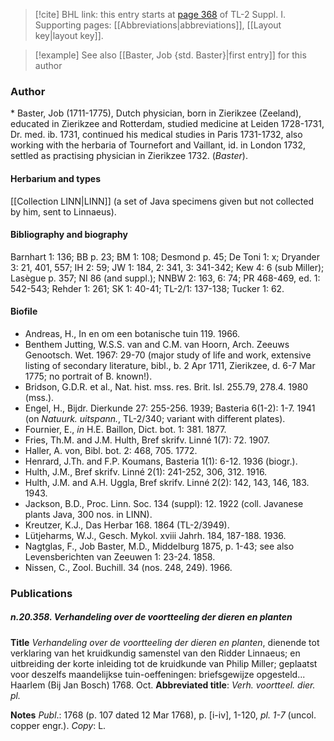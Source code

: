 > [!cite] BHL link: this entry starts at [page 368](https://www.biodiversitylibrary.org/item/103858#page/380/mode/1up) of TL-2 Suppl. I.
> Supporting pages: [[Abbreviations|abbreviations]], [[Layout key|layout key]].

> [!example] See also [[Baster, Job {std. Baster}|first entry]] for this author

### Author

\* Baster, Job (1711-1775), Dutch physician, born in Zierikzee (Zeeland), educated in Zierikzee and Rotterdam, studied medicine at Leiden 1728-1731, Dr. med. ib. 1731, continued his medical studies in Paris 1731-1732, also working with the herbaria of Tournefort and Vaillant, id. in London 1732, settled as practising physician in Zierikzee 1732. (*Baster*).

#### Herbarium and types

[[Collection LINN|LINN]] (a set of Java specimens given but not collected by him, sent to Linnaeus).

#### Bibliography and biography

Barnhart 1: 136; BB p. 23; BM 1: 108; Desmond p. 45; De Toni 1: x; Dryander 3: 21, 401, 557; IH 2: 59; JW 1: 184, 2: 341, 3: 341-342; Kew 4: 6 (sub Miller); Lasègue p. 357; NI 86 (and suppl.); NNBW 2: 163, 6: 74; PR 468-469, ed. 1: 542-543; Rehder 1: 261; SK 1: 40-41; TL-2/1: 137-138; Tucker 1: 62.

#### Biofile

- Andreas, H., In en om een botanische tuin 119. 1966.
- Benthem Jutting, W.S.S. van and C.M. van Hoorn, Arch. Zeeuws Genootsch. Wet. 1967: 29-70 (major study of life and work, extensive listing of secondary literature, bibl., b. 2 Apr 1711, Zierikzee, d. 6-7 Mar 1775; no portrait of B. known!).
- Bridson, G.D.R. et al., Nat. hist. mss. res. Brit. Isl. 255.79, 278.4. 1980 (mss.).
- Engel, H., Bijdr. Dierkunde 27: 255-256. 1939; Basteria 6(1-2): 1-7. 1941 (on *Natuurk. uitspann.*, TL-2/340; variant with different plates).
- Fournier, E., *in* H.E. Baillon, Dict. bot. 1: 381. 1877.
- Fries, Th.M. and J.M. Hulth, Bref skrifv. Linné 1(7): 72. 1907.
- Haller, A. von, Bibl. bot. 2: 468, 705. 1772.
- Henrard, J.Th. and F.P. Koumans, Basteria 1(1): 6-12. 1936 (biogr.).
- Hulth, J.M., Bref skrifv. Linné 2(1): 241-252, 306, 312. 1916.
- Hulth, J.M. and A.H. Uggla, Bref skrifv. Linné 2(2): 142, 143, 146, 183. 1943.
- Jackson, B.D., Proc. Linn. Soc. 134 (suppl): 12. 1922 (coll. Javanese plants Java, 300 nos. in LINN).
- Kreutzer, K.J., Das Herbar 168. 1864 (TL-2/3949).
- Lütjeharms, W.J., Gesch. Mykol. xviii Jahrh. 184, 187-188. 1936.
- Nagtglas, F., Job Baster, M.D., Middelburg 1875, p. 1-43; see also Levensberichten van Zeeuwen 1: 23-24. 1858.
- Nissen, C., Zool. Buchill. 34 (nos. 248, 249). 1966.

### Publications

##### n.20.358. Verhandeling over de voortteeling der dieren en planten

**Title**
*Verhandeling over de voortteeling der dieren en planten*, dienende tot verklaring van het kruidkundig samenstel van den Ridder Linnaeus; en uitbreiding der korte inleiding tot de kruidkunde van Philip Miller; geplaatst voor deszelfs maandelijkse tuin-oeffeningen: briefsgewijze opgesteld... Haarlem (Bij Jan Bosch) 1768. Oct.
**Abbreviated title**: *Verh. voortteel. dier. pl.*

**Notes**
*Publ*.: 1768 (p. 107 dated 12 Mar 1768), p. \[i-iv\], 1-120, *pl. 1-7* (uncol. copper engr.). *Copy*: L.

